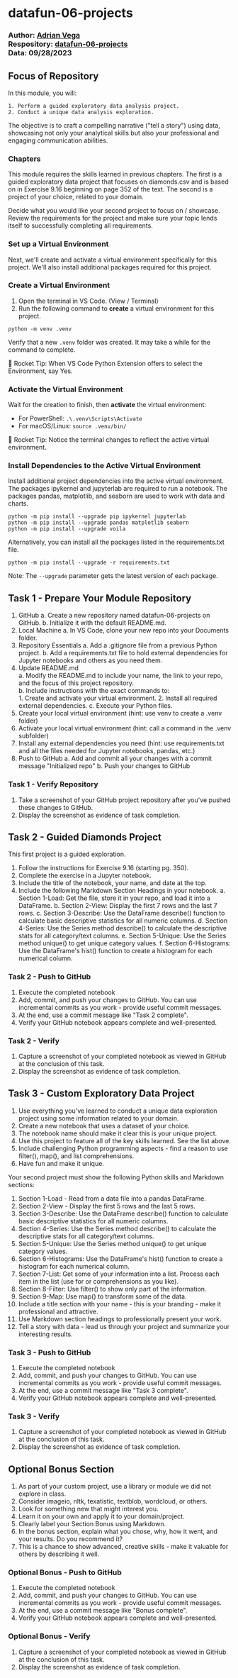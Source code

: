 # datafun-06-projects

### Author: [Adrian Vega](https://github.com/adriacv17) <br >Respository: [datafun-06-projects](https://github.com/adriacv17/datafun-06-projects) <br> Data: 09/28/2023

## Focus of Repository

In this module, you will:

    1. Perform a guided exploratory data analysis project.
    2. Conduct a unique data analysis exploration.

The objective is to craft a compelling narrative ("tell a story") using data, showcasing not only your analytical skills but also your professional and engaging communication abilities.

### Chapters

This module requires the skills learned in previous chapters. The first is a guided exploratory data project that focuses on diamonds.csv and is based on in Exercise 9.16 beginning on page 352 of the text. The second is a project of your choice, related to your domain.

Decide what you would like your second project to focus on / showcase. Review the requirements for the project and make sure your topic lends itself to successfully completing all requirements.

### Set up a Virtual Environment

Next, we'll create and activate a virtual environment specifically for this project. We'll also install additional packages required for this project.

### Create a Virtual Environment

1. Open the terminal in VS Code. (View / Terminal)
2. Run the following command to **create** a virtual environment for this project.

```shell
python -m venv .venv
```

Verify that a new `.venv` folder was created. It may take a while for the command to complete.

🚀 Rocket Tip: When VS Code Python Extension offers to select the Environment, say Yes.

### Activate the Virtual Environment

Wait for the creation to finish, then **activate** the virtual environment:

- For PowerShell: `.\.venv\Scripts\Activate`
- For macOS/Linux:  `source .venv/bin/`

🚀 Rocket Tip: Notice the terminal changes to reflect the active virtual environment.

### Install Dependencies to the Active Virtual Environment

Install additional project dependencies into the active virtual environment.
The packages ipykernel and jupyterlab are required to run a notebook.
The packages pandas, matplotlib, and seaborn are used to work with data and charts.

```shell
python -m pip install --upgrade pip ipykernel jupyterlab
python -m pip install --upgrade pandas matplotlib seaborn
python -m pip install --upgrade voila
```

Alternatively, you can install all the packages listed in the requirements.txt file.

```shell
python -m pip install --upgrade -r requirements.txt
```

Note: The `--upgrade` parameter gets the latest version of each package.

## Task 1 - Prepare Your Module Repository

1. GitHub
    a. Create a new repository named datafun-06-projects on GitHub.
    b. Initialize it with the default README.md.
2. Local Machine
    a. In VS Code, clone your new repo into your Documents folder.
3. Repository Essentials
    a. Add a .gitignore file from a previous Python project.
    b. Add a requirements.txt file to hold external dependencies for Jupyter notebooks and others as you need them. 
4. Update README.md<br>
    a. Modify the README.md to include your name, the link to your repo, and the focus of this project repository.<br> 
    b. Include instructions with the exact commands to:<br> 
        1. Create and activate your virtual environment.
        2. Install all required external dependencies.
    c. Execute your Python files.
5. Create your local virtual environment (hint: use venv to create a .venv folder)
6. Activate your local virtual environment (hint: call a command in the .venv subfolder)
7. Install any external dependencies you need (hint: use requirements.txt and all the files needed for Jupyter notebooks, pandas, etc.)
8. Push to GitHub 
    a. Add and commit all your changes with a commit message "Initialized repo"
    b. Push your changes to GitHub

### Task 1 - Verify Repository

1. Take a screenshot of your GitHub project repository after you've pushed these changes to GitHub.
2. Display the screenshot as evidence of task completion.

## Task 2 - Guided Diamonds Project

This first project is a guided exploration. 

1. Follow the instructions for Exercise 9.16 (starting pg. 350).
2. Complete the exercise in a Jupyter notebook. 
3. Include the title of the notebook, your name, and date at the top.
4. Include the following Markdown Section Headings in your notebook. 
    a. Section 1-Load: Get the file, store it in your repo, and load it into a DataFrame. 
    b. Section 2-View: Display the first 7 rows and the last 7 rows.
    c. Section 3-Describe: Use the DataFrame describe() function to calculate basic descriptive statistics for all numeric columns. 
    d. Section 4-Series: Use the Series method describe() to calculate the descriptive stats for all category/text columns.
    e. Section 5-Unique: Use the Series method unique() to get unique category values. 
    f. Section 6-Histograms: Use the DataFrame's hist() function to create a histogram for each numerical column.

### Task 2 - Push to GitHub

1. Execute the completed notebook
2. Add, commit, and push your changes to GitHub. You can use incremental commits as you work - provide useful commit messages.
3. At the end, use a commit message like "Task 2 complete".
4. Verify your GitHub notebook appears complete and well-presented. 

### Task 2 - Verify

1. Capture a screenshot of your completed notebook as viewed in GitHub at the conclusion of this task.
2. Display the screenshot as evidence of task completion.

## Task 3 - Custom Exploratory Data Project

1. Use everything you've learned to conduct a unique data exploration project using some information related to your domain. 
2. Create a new notebook that uses a dataset of your choice.
3. The notebook name should make it clear this is your unique project.  
4. Use this project to feature all of the key skills learned. See the list above. 
5. Include challenging Python programming aspects - find a reason to use filter(), map(), and list comprehensions.
6. Have fun and make it unique.

Your second project must show the following Python skills and Markdown sections:

1. Section 1-Load - Read from a data file into a pandas DataFrame.
2. Section 2-View - Display the first 5 rows and the last 5 rows.
3. Section 3-Describe: Use the DataFrame describe() function to calculate basic descriptive statistics for all numeric columns. 
4. Section 4-Series: Use the Series method describe() to calculate the descriptive stats for all category/text columns.
5. Section 5-Unique: Use the Series method unique() to get unique category values. 
6. Section 6-Histograms: Use the DataFrame's hist() function to create a histogram for each numerical column.
7. Section 7-List: Get some of your information into a list. Process each item in the list (use for or comprehensions as you like). 
8. Section 8-Filter: Use filter() to show only part of the information. 
9. Section 9-Map: Use map() to transform some of the data. 
10. Include a title section with your name - this is your branding - make it professional and attractive.
11. Use Markdown section headings to professionally present your work. 
12. Tell a story with data - lead us through your project and summarize your interesting results. 

### Task 3 - Push to GitHub

1. Execute the completed notebook
2. Add, commit, and push your changes to GitHub. You can use incremental commits as you work - provide useful commit messages.
3. At the end, use a commit message like "Task 3 complete".
4. Verify your GitHub notebook appears complete and well-presented. 

### Task 3 - Verify

1. Capture a screenshot of your completed notebook as viewed in GitHub at the conclusion of this task.
2. Display the screenshot as evidence of task completion.

## Optional Bonus Section

1. As part of your custom project, use a library or module we did not explore in class.
2. Consider imageio, nltk, texatistic, textblob, wordcloud, or others. 
3. Look for something new that might interest you. 
4. Learn it on your own and apply it to your domain/project. 
5. Clearly label your Section Bonus using Markdown. 
6. In the bonus section, explain what you chose, why, how it went, and your results. Do you recommend it? 
7. This is a chance to show advanced, creative skills - make it valuable for others by describing it well. 

### Optional Bonus - Push to GitHub

1. Execute the completed notebook
2. Add, commit, and push your changes to GitHub. You can use incremental commits as you work - provide useful commit messages.
3. At the end, use a commit message like "Bonus complete".
4. Verify your GitHub notebook appears complete and well-presented. 

### Optional Bonus - Verify

1. Capture a screenshot of your completed notebook as viewed in GitHub at the conclusion of this task.
2. Display the screenshot as evidence of task completion.